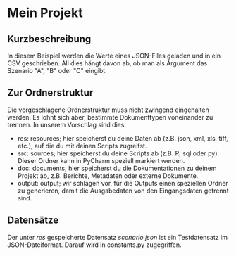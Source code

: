 # Mein Projekt

## Kurzbeschreibung
In diesem Beispiel werden die Werte eines JSON-Files geladen und in ein CSV geschrieben. All dies hängt davon ab, ob man als Argument das Szenario "A", "B" oder "C" eingibt. 

## Zur Ordnerstruktur
Die vorgeschlagene Ordnerstruktur muss nicht zwingend eingehalten werden. Es lohnt sich aber, bestimmte Dokumenttypen voneinander zu trennen. In unserem Vorschlag sind dies:
- res: resources; hier speicherst du deine Daten ab (z.B. json, xml, xls, tiff, etc.), auf die du mit deinen Scripts zugreifst. 
- src: sources; hier speicherst du deine Scripts ab (z.B. R, sql oder py). Dieser Ordner kann in PyCharm speziell markiert werden. 
- doc: documents; hier speicherst du die Dokumentationen zu deinem Projekt ab, z.B. Berichte, Metadaten oder externe Dokumente. 
- output: output; wir schlagen vor, für die Outputs einen speziellen Ordner zu generieren, damit die Ausgabedaten von den Eingangsdaten getrennt sind. 

## Datensätze
Der unter *res* gespeicherte Datensatz *scenario.json* ist ein Testdatensatz im JSON-Dateiformat. Darauf wird in constants.py zugegriffen. 